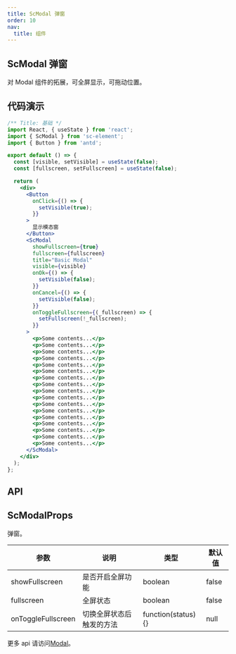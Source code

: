 ```yaml
---
title: ScModal 弹窗
order: 10
nav:
  title: 组件
---
```


## ScModal 弹窗

对 Modal 组件的拓展，可全屏显示，可拖动位置。

## 代码演示

```jsx
/** Title: 基础 */
import React, { useState } from 'react';
import { ScModal } from 'sc-element';
import { Button } from 'antd';

export default () => {
  const [visible, setVisible] = useState(false);
  const [fullscreen, setFullscreen] = useState(false);

  return (
    <div>
      <Button
        onClick={() => {
          setVisible(true);
        }}
      >
        显示模态窗
      </Button>
      <ScModal
        showFullscreen={true}
        fullscreen={fullscreen}
        title="Basic Modal"
        visible={visible}
        onOk={() => {
          setVisible(false);
        }}
        onCancel={() => {
          setVisible(false);
        }}
        onToggleFullscreen={(_fullscreen) => {
          setFullscreen(!_fullscreen);
        }}
      >
        <p>Some contents...</p>
        <p>Some contents...</p>
        <p>Some contents...</p>
        <p>Some contents...</p>
        <p>Some contents...</p>
        <p>Some contents...</p>
        <p>Some contents...</p>
        <p>Some contents...</p>
        <p>Some contents...</p>
        <p>Some contents...</p>
        <p>Some contents...</p>
        <p>Some contents...</p>
        <p>Some contents...</p>
        <p>Some contents...</p>
        <p>Some contents...</p>
        <p>Some contents...</p>
        <p>Some contents...</p>
      </ScModal>
    </div>
  );
};
```

## API

## ScModalProps

弹窗。

| 参数               | 说明                     | 类型               | 默认值 |
| ------------------ | ------------------------ | ------------------ | ------ |
| showFullscreen     | 是否开启全屏功能         | boolean            | false  |
| fullscreen         | 全屏状态                 | boolean            | false  |
| onToggleFullscreen | 切换全屏状态后触发的方法 | function(status){} | null   |

更多 api 请访问[Modal](https://ant.design/components/modal-cn/)。
